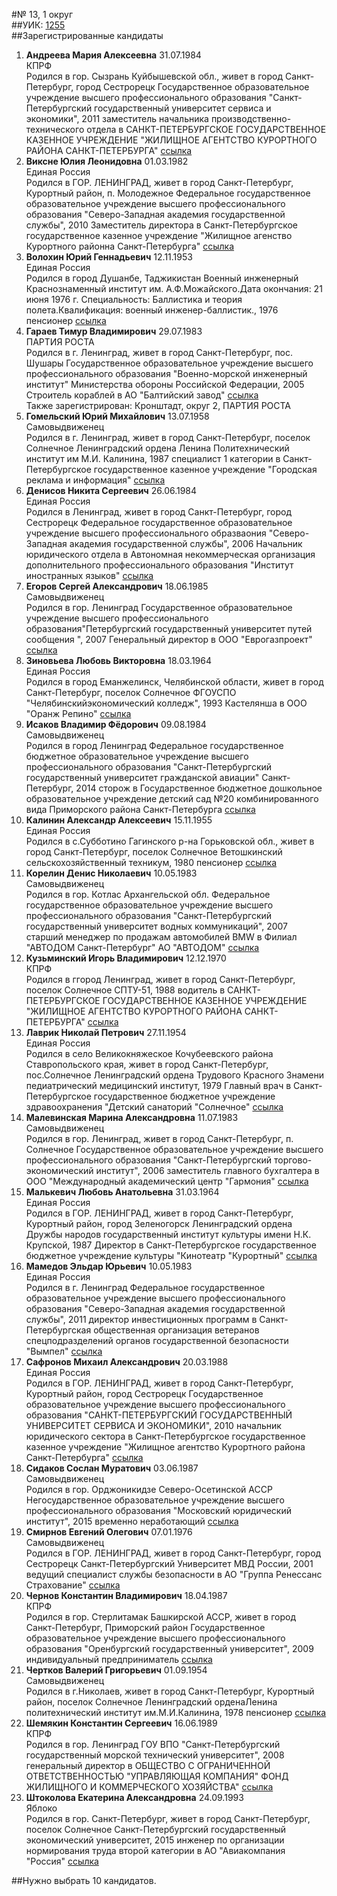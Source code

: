 #№ 13, 1 округ  
##УИК: [1255](../../tik13/uik1255.md)  
##Зарегистрированные кандидаты
1. **Андреева Мария Алексеевна** 31.07.1984  
КПРФ  
Родился в гор. Сызрань Куйбышевской обл., живет в город Санкт-Петербург, город Сестрорецк
Государственное образовательное учреждение высшего профессионального образования "Санкт-Петербургский государственный университет сервиса и экономики", 2011
заместитель начальника производственно-технического отдела в САНКТ-ПЕТЕРБУРГСКОЕ ГОСУДАРСТВЕННОЕ КАЗЕННОЕ УЧРЕЖДЕНИЕ "ЖИЛИЩНОЕ АГЕНТСТВО КУРОРТНОГО РАЙОНА САНКТ-ПЕТЕРБУРГА"
[ссылка](http://www.st-petersburg.vybory.izbirkom.ru/region/region/st-petersburg?action=show&root=1&tvd=4784009222270&vrn=4784009222270&region=78&global=&sub_region=78&prver=0&pronetvd=null&type=341&vibid=4784009225665)  
2. **Виксне Юлия Леонидовна** 01.03.1982  
Единая Россия  
Родился в ГОР. ЛЕНИНГРАД, живет в город Санкт-Петербург, Курортный район, п. Молодежное
Федеральное государственное образовательное учреждение высшего профессионального образования "Северо-Западная академия государственной службы", 2010
Заместитель директора в Санкт-Петербургское государственное казенное учреждение "Жилищное агенство Курортного районна Санкт-Петербурга"
[ссылка](http://www.st-petersburg.vybory.izbirkom.ru/region/region/st-petersburg?action=show&root=1&tvd=4784009222270&vrn=4784009222270&region=78&global=&sub_region=78&prver=0&pronetvd=null&type=341&vibid=4784009225534)  
3. **Волохин Юрий Геннадьевич** 12.11.1953  
Единая Россия  
Родился в город Душанбе, Таджикистан
Военный инженерный Краснознаменный институт им. А.Ф.Можайского.Дата окончания: 21 июня 1976 г. Специальность: Баллистика и теория полета.Квалификация: военный инженер-баллистик., 1976
пенсионер
[ссылка](http://www.st-petersburg.vybory.izbirkom.ru/region/region/st-petersburg?action=show&root=1&tvd=4784009222270&vrn=4784009222270&region=78&global=&sub_region=78&prver=0&pronetvd=null&type=341&vibid=4784009225565)  
4. **Гараев Тимур Владимирович** 29.07.1983  
ПАРТИЯ РОСТА  
Родился в г. Ленинград, живет в город Санкт-Петербург, пос. Шушары
Государственное образовательное учреждение высшего профессионального образования "Военно-морской инженерный институт" Министерства обороны Российской Федерации, 2005
Строитель кораблей в АО "Балтийский завод"
[ссылка](http://www.st-petersburg.vybory.izbirkom.ru/region/region/st-petersburg?action=show&root=1&tvd=4784009222270&vrn=4784009222270&region=78&global=&sub_region=78&prver=0&pronetvd=null&type=341&vibid=4784009226486)  
Также зарегистрирован: Кронштадт, округ 2, ПАРТИЯ РОСТА
5. **Гомельский Юрий Михайлович** 13.07.1958  
Самовыдвиженец  
Родился в г. Ленинград, живет в город Санкт-Петербург, поселок Солнечное
Ленинградский ордена Ленина Политехнический институт им М.И. Калинина, 1987
специалист 1 категории в Санкт-Петербургское государственное казенное учреждение "Городская реклама и информация"
[ссылка](http://www.st-petersburg.vybory.izbirkom.ru/region/region/st-petersburg?action=show&root=1&tvd=4784009222270&vrn=4784009222270&region=78&global=&sub_region=78&prver=0&pronetvd=null&type=341&vibid=4784009225479)  
6. **Денисов Никита Сергеевич** 26.06.1984  
Единая Россия  
Родился в Ленинград, живет в город Санкт-Петербург, город Сестрорецк
Федеральное государственное образовательное учреждение высшего профессионального образваония "Северо-Западная академия государственной службы", 2006
Начальник юридического отдела в Автономная некоммерческая организация дополнительного профессионального образования "Институт иностранных языков"
[ссылка](http://www.st-petersburg.vybory.izbirkom.ru/region/region/st-petersburg?action=show&root=1&tvd=4784009222270&vrn=4784009222270&region=78&global=&sub_region=78&prver=0&pronetvd=null&type=341&vibid=4784009226063)  
7. **Егоров Сергей Александрович** 18.06.1985  
Самовыдвиженец  
Родился в гор. Ленинград
Государственное образовательное учреждение высшего профессионального образования"Петербургский государственный университет путей сообщения ", 2007
Генеральный директор в ООО "Еврогазпроект"
[ссылка](http://www.st-petersburg.vybory.izbirkom.ru/region/region/st-petersburg?action=show&root=1&tvd=4784009222270&vrn=4784009222270&region=78&global=&sub_region=78&prver=0&pronetvd=null&type=341&vibid=4784009224312)  
8. **Зиновьева Любовь Викторовна** 18.03.1964  
Единая Россия  
Родился в город Еманжелинск, Челябинской области, живет в город Санкт-Петербург, поселок Солнечное
ФГОУСПО "Челябинскийэкономический колледж", 1993
Кастелянша в ООО "Оранж Репино"
[ссылка](http://www.st-petersburg.vybory.izbirkom.ru/region/region/st-petersburg?action=show&root=1&tvd=4784009222270&vrn=4784009222270&region=78&global=&sub_region=78&prver=0&pronetvd=null&type=341&vibid=4784009225968)  
9. **Исаков Владимир Фёдорович** 09.08.1984  
Самовыдвиженец  
Родился в город Ленинград
Федеральное государственное бюджетное образовательное учреждение высшего профессионального образования "Санкт-Петербургский государственный университет гражданской авиации" Санкт-Петербург, 2014
сторож в Государственное бюджетное дошкольное образовательное учреждение детский сад №20 комбинированного вида Приморского района Санкт-Петербурга
[ссылка](http://www.st-petersburg.vybory.izbirkom.ru/region/region/st-petersburg?action=show&root=1&tvd=4784009222270&vrn=4784009222270&region=78&global=&sub_region=78&prver=0&pronetvd=null&type=341&vibid=4784009226472)  
10. **Калинин Александр Алексеевич** 15.11.1955  
Единая Россия  
Родился в с.Субботино Гагинского р-на Горьковской обл., живет в город Санкт-Петербург, поселок Солнечное
Ветошкинский сельскохозяйственный техникум, 1980
пенсионер
[ссылка](http://www.st-petersburg.vybory.izbirkom.ru/region/region/st-petersburg?action=show&root=1&tvd=4784009222270&vrn=4784009222270&region=78&global=&sub_region=78&prver=0&pronetvd=null&type=341&vibid=4784009225594)  
11. **Корелин Денис Николаевич** 10.05.1983  
Самовыдвиженец  
Родился в гор. Котлас Архангельской обл.
Федеральное государственное образовательное учреждение высшего профессионального образования "Санкт-Петербургский государственный университет водных коммуникаций", 2007
старший менеджер по продажам автомобилей BMW в Филиал "АВТОДОМ Санкт-Петербург" АО "АВТОДОМ"
[ссылка](http://www.st-petersburg.vybory.izbirkom.ru/region/region/st-petersburg?action=show&root=1&tvd=4784009222270&vrn=4784009222270&region=78&global=&sub_region=78&prver=0&pronetvd=null&type=341&vibid=4784009223480)  
12. **Кузьминский Игорь Владимирович** 12.12.1970  
КПРФ  
Родился в ггород Ленинград, живет в город Санкт-Петербург, поселок Солнечное
СПТУ-51, 1988
водитель в САНКТ-ПЕТЕРБУРГСКОЕ ГОСУДАРСТВЕННОЕ КАЗЕННОЕ УЧРЕЖДЕНИЕ "ЖИЛИЩНОЕ АГЕНТСТВО КУРОРТНОГО РАЙОНА САНКТ-ПЕТЕРБУРГА"
[ссылка](http://www.st-petersburg.vybory.izbirkom.ru/region/region/st-petersburg?action=show&root=1&tvd=4784009222270&vrn=4784009222270&region=78&global=&sub_region=78&prver=0&pronetvd=null&type=341&vibid=4784009225646)  
13. **Лаврик Николай Петрович** 27.11.1954  
Единая Россия  
Родился в село Великокняжеское Кочубеевского района Ставропольского края, живет в город Санкт-Петербург, пос.Солнечное
Ленинградский ордена Трудового Красного Знамени педиатрический медицинский институт, 1979
Главный врач в Санкт-Петербургское государственное бюджетное учреждение здравоохранения "Детский санаторий "Солнечное"
[ссылка](http://www.st-petersburg.vybory.izbirkom.ru/region/region/st-petersburg?action=show&root=1&tvd=4784009222270&vrn=4784009222270&region=78&global=&sub_region=78&prver=0&pronetvd=null&type=341&vibid=4784009225785)  
14. **Малевинская Марина Александровна** 11.07.1983  
Самовыдвиженец  
Родился в гор. Ленинград, живет в город Санкт-Петербург, п. Солнечное
Государственное образовательное учреждение высшего профессионального образования "Санкт-Петербургский торгово-экономический институт", 2006
заместитель главного бухгалтера в OOO "Международный академический центр "Гармония"
[ссылка](http://www.st-petersburg.vybory.izbirkom.ru/region/region/st-petersburg?action=show&root=1&tvd=4784009222270&vrn=4784009222270&region=78&global=&sub_region=78&prver=0&pronetvd=null&type=341&vibid=4784009226070)  
15. **Малькевич Любовь Анатольевна** 31.03.1964  
Единая Россия  
Родился в ГОР. ЛЕНИНГРАД, живет в город Санкт-Петербург, Курортный район, город Зеленогорск
Ленинградский ордена Дружбы народов государственный институт культуры имени Н.К. Крупской, 1987
Директор в Санкт-Петербургское государственное бюджетное учреждение культуры "Кинотеатр "Курортный"
[ссылка](http://www.st-petersburg.vybory.izbirkom.ru/region/region/st-petersburg?action=show&root=1&tvd=4784009222270&vrn=4784009222270&region=78&global=&sub_region=78&prver=0&pronetvd=null&type=341&vibid=4784009226554)  
16. **Мамедов Эльдар Юрьевич** 10.05.1983  
Единая Россия  
Родился в г. Ленинград
Федеральное государственное образовательное учреждение высшего профессионального образования "Северо-Западная академия государственной службы", 2011
директор инвестиционных программ в Санкт-Петербургская общественная организация ветеранов спецподразделений органов государственной безопасности "Вымпел"
[ссылка](http://www.st-petersburg.vybory.izbirkom.ru/region/region/st-petersburg?action=show&root=1&tvd=4784009222270&vrn=4784009222270&region=78&global=&sub_region=78&prver=0&pronetvd=null&type=341&vibid=4784009226520)  
17. **Сафронов Михаил Александрович** 20.03.1988  
Единая Россия  
Родился в ГОР. ЛЕНИНГРАД, живет в город Санкт-Петербург, Курортный район, город Сестрорецк
Государственное образовательное учреждение высшего профессионального образования "САНКТ-ПЕТЕРБУРГСКИЙ ГОСУДАРСТВЕННЫЙ УНИВЕРСИТЕТ СЕРВИСА И ЭКОНОМИКИ", 2010
начальник юридического сектора в Санкт-Петербургское государственное казенное учреждение "Жилищное агентство Курортного района Санкт-Петербурга"
[ссылка](http://www.st-petersburg.vybory.izbirkom.ru/region/region/st-petersburg?action=show&root=1&tvd=4784009222270&vrn=4784009222270&region=78&global=&sub_region=78&prver=0&pronetvd=null&type=341&vibid=4784009224118)  
18. **Сидаков Сослан Муратович** 03.06.1987  
Самовыдвиженец  
Родился в гор. Орджоникидзе Северо-Осетинской АССР
Негосударственное образовательное учреждение высшего профессионального образования "Московский юридический институт", 2015
временно неработающий
[ссылка](http://www.st-petersburg.vybory.izbirkom.ru/region/region/st-petersburg?action=show&root=1&tvd=4784009222270&vrn=4784009222270&region=78&global=&sub_region=78&prver=0&pronetvd=null&type=341&vibid=4784009227165)  
19. **Смирнов Евгений Олегович** 07.01.1976  
Самовыдвиженец  
Родился в ГОР. ЛЕНИНГРАД, живет в город Санкт-Петербург, город Сестрорецк
Санкт-Петербургский Университет МВД России, 2001
ведущий специалист службы безопасности в АО "Группа Ренессанс Страхование"
[ссылка](http://www.st-petersburg.vybory.izbirkom.ru/region/region/st-petersburg?action=show&root=1&tvd=4784009222270&vrn=4784009222270&region=78&global=&sub_region=78&prver=0&pronetvd=null&type=341&vibid=4784009224344)  
20. **Чернов Константин Владимирович** 18.04.1987  
КПРФ  
Родился в гор. Стерлитамак Башкирской АССР, живет в город Санкт-Петербург, Приморский район
Государственное образовательное учреждение высшего профессионального образования "Оренбургский государственный университет", 2009
индивидуальный предприниматель
[ссылка](http://www.st-petersburg.vybory.izbirkom.ru/region/region/st-petersburg?action=show&root=1&tvd=4784009222270&vrn=4784009222270&region=78&global=&sub_region=78&prver=0&pronetvd=null&type=341&vibid=4784009227069)  
21. **Чертков Валерий Григорьевич** 01.09.1954  
Самовыдвиженец  
Родился в г.Николаев, живет в город Санкт-Петербург, Курортный район, поселок Солнечное
Ленинградский орденаЛенина политехнический институт им.М.И.Калинина, 1978
пенсионер
[ссылка](http://www.st-petersburg.vybory.izbirkom.ru/region/region/st-petersburg?action=show&root=1&tvd=4784009222270&vrn=4784009222270&region=78&global=&sub_region=78&prver=0&pronetvd=null&type=341&vibid=4784009225745)  
22. **Шемякин Константин Сергеевич** 16.06.1989  
КПРФ  
Родился в гор. Ленинград
ГОУ ВПО "Санкт-Петербургский государственный морской технический университет", 2008
генеральный директор в ОБЩЕСТВО С ОГРАНИЧЕННОЙ ОТВЕТСТВЕННОСТЬЮ "УПРАВЛЯЮЩАЯ КОМПАНИЯ" ФОНД ЖИЛИЩНОГО И КОММЕРЧЕСКОГО ХОЗЯЙСТВА"
[ссылка](http://www.st-petersburg.vybory.izbirkom.ru/region/region/st-petersburg?action=show&root=1&tvd=4784009222270&vrn=4784009222270&region=78&global=&sub_region=78&prver=0&pronetvd=null&type=341&vibid=4784009226077)  
23. **Штоколова Екатерина Александровна** 24.09.1993  
Яблоко  
Родился в гор. Санкт-Петербург, живет в город Санкт-Петербург, поселок Солнечное
Санкт-Петербургский государственный экономический университет, 2015
инженер по организации нормирования труда второй категории в АО "Авиакомпания "Россия"
[ссылка](http://www.st-petersburg.vybory.izbirkom.ru/region/region/st-petersburg?action=show&root=1&tvd=4784009222270&vrn=4784009222270&region=78&global=&sub_region=78&prver=0&pronetvd=null&type=341&vibid=4784009226544)  

##Нужно выбрать 10 кандидатов.
